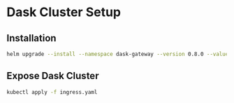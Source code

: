 # Dask Cluster Setup

## Installation

```bash
helm upgrade --install --namespace dask-gateway --version 0.8.0 --values config.yaml dask-gateway daskgateway/dask-gateway
```

## Expose Dask Cluster

```bash
kubectl apply -f ingress.yaml
```